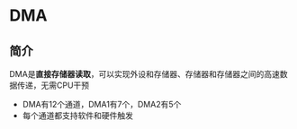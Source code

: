 # DMA
## 简介
DMA是**直接存储器读取**，可以实现外设和存储器、存储器和存储器之间的高速数据传递，无需CPU干预
- DMA有12个通道，DMA1有7个，DMA2有5个
- 每个通道都支持软件和硬件触发
